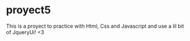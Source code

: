 # proyect5

This is a proyect to practice with Html, Css and Javascript and use a lil bit of JqueryUi! <3
